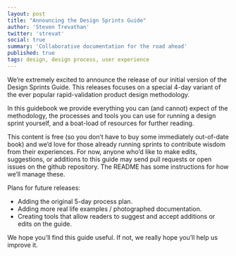 ```yaml
---
layout: post
title: "Announcing the Design Sprints Guide"
author: 'Steven Trevathan'
twitter: 'strevat'
social: true
summary: 'Collaborative documentation for the road ahead'
published: true
tags: design, design process, user experience
---
```


We’re extremely excited to announce the release of our initial version of the Design Sprints Guide. This releases focuses on a special 4-day variant of the ever popular rapid-validation product design methodology.

In this guidebook we provide everything you can (and cannot) expect of the methodology, the processes and tools you can use for running a design sprint yourself, and a boat-load of resources for further reading.

This content is free (so you don’t have to buy some immediately out-of-date book) and we’d love for those already running sprints to contribute wisdom from their experiences. For now, anyone who’d like to make edits, suggestions, or additions to this guide may send pull requests or open issues on the github repository. The README has some instructions for how we’ll manage these.

Plans for future releases:
* Adding the original 5-day process plan.
* Adding more real life examples / photographed documentation.
* Creating tools that allow readers to suggest and accept additions or edits on the guide.

We hope you’ll find this guide useful. If not, we really hope you’ll help us improve it.